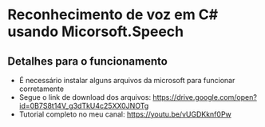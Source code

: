 # <a id="titulo">Reconhecimento de voz em C# usando Micorsoft.Speech</a>
## <a id="obs">Detalhes para o funcionamento</a>
  - É necessário instalar alguns arquivos da microsoft para funcionar corretamente
  - Segue o link de download dos arquivos: https://drive.google.com/open?id=0B7S8t14V_g3dTkU4c25XX0JNOTg
  - Tutorial completo no meu canal: https://youtu.be/vUGDKknf0Pw

